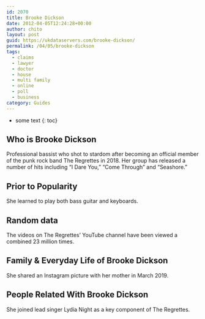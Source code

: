 ```yaml
---
id: 2070
title: Brooke Dickson
date: 2012-04-05T12:24:28+00:00
author: chito
layout: post
guid: https://ukdataservers.com/brooke-dickson/
permalink: /04/05/brooke-dickson
tags:
  - claims
  - lawyer
  - doctor
  - house
  - multi family
  - online
  - poll
  - business
category: Guides
---
```


* some text
{: toc}


## Who is  Brooke Dickson
                  
                  
                  
Professional bassist who shot to stardom after becoming an official member of the punk rock band The Regrettes in 2018. Her group has released a number of hits including &#8220;I Dare You,&#8221; &#8220;Come Through&#8221; and &#8220;Seashore.&#8221;
                  
                
                
                
## Prior to Popularity 
                  
                  
                  
She learned to play both bass guitar and keyboards.
                  
                
                
                
## Random data 
                  
                  
                  
The videos on The Regrettes&#8217; YouTube channel have been viewed a combined 23 million times.
                  
                
                
                
## Family & Everyday Life of Brooke Dickson
                  
                  
                  
She shared an Instagram picture with her mother in March 2019.
                  
                
                
                
## People Related With  Brooke Dickson
                  
                  
                  
She joined lead singer Lydia Night as a key component of The Regrettes.
                  
                
              
            
          
          
          
    
    
  
